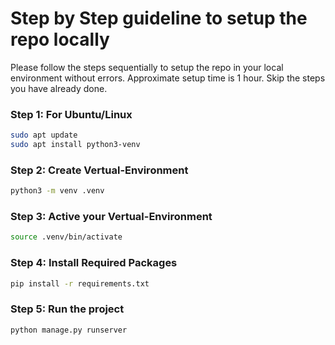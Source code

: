 # Step by Step guideline to setup the repo locally

Please follow the steps sequentially to setup the repo in your local environment without errors. Approximate setup time is 1 hour. Skip the steps you have already done.

### Step 1: For Ubuntu/Linux
```sh
sudo apt update
sudo apt install python3-venv
```
### Step 2: Create Vertual-Environment
```sh
python3 -m venv .venv

```

### Step 3: Active your Vertual-Environment
```sh
source .venv/bin/activate
```
### Step 4: Install Required Packages
```sh
pip install -r requirements.txt
```

### Step 5: Run the project
```sh
python manage.py runserver
```




